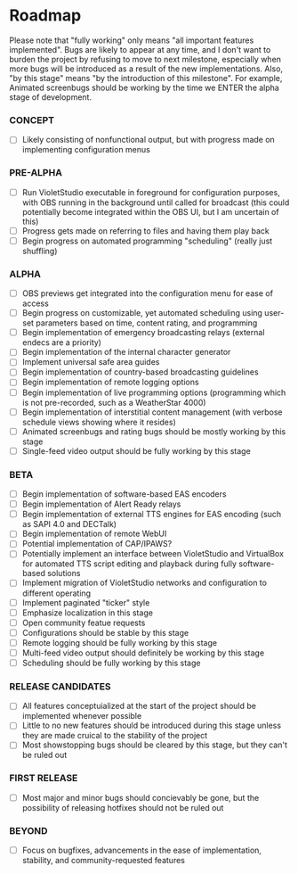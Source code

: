 # Roadmap
Please note that "fully working" only means "all important features implemented". Bugs are likely to appear at any time, and I don't want to burden the project by refusing to move to next milestone, especially when more bugs will be introduced as a result of the new implementations. Also, "by this stage" means "by the introduction of this milestone". For example, Animated screenbugs should be working by the time we ENTER the alpha stage of development.

### CONCEPT
- [ ] Likely consisting of nonfunctional output, but with progress made on implementing configuration menus

### PRE-ALPHA
- [ ] Run VioletStudio executable in foreground for configuration purposes, with OBS running in the background until called for broadcast (this could potentially become integrated within the OBS UI, but I am uncertain of this)
- [ ] Progress gets made on referring to files and having them play back
- [ ] Begin progress on automated programming "scheduling" (really just shuffling)

### ALPHA
- [ ] OBS previews get integrated into the configuration menu for ease of access
- [ ] Begin progress on customizable, yet automated scheduling using user-set parameters based on time, content rating, and programming
- [ ] Begin implementation of emergency broadcasting relays (external endecs are a priority)
- [ ] Begin implementation of the internal character generator
- [ ] Implement universal safe area guides
- [ ] Begin implementation of country-based broadcasting guidelines
- [ ] Begin implementation of remote logging options
- [ ] Begin implementation of live programming options (programming which is not pre-recorded, such as a WeatherStar 4000)
- [ ] Begin implementation of interstitial content management (with verbose schedule views showing where it resides)
- [ ] Animated screenbugs and rating bugs should be mostly working by this stage
- [ ] Single-feed video output should be fully working by this stage

### BETA
- [ ] Begin implementation of software-based EAS encoders
- [ ] Begin implementation of Alert Ready relays
- [ ] Begin implementation of external TTS engines for EAS encoding (such as SAPI 4.0 and DECTalk)
- [ ] Begin implementation of remote WebUI
- [ ] Potential implementation of CAP/IPAWS?
- [ ] Potentially implement an interface between VioletStudio and VirtualBox for automated TTS script editing and playback during fully software-based solutions
- [ ] Implement migration of VioletStudio networks and configuration to different operating
- [ ] Implement paginated "ticker" style
- [ ] Emphasize localization in this stage
- [ ] Open community featue requests
- [ ] Configurations should be stable by this stage
- [ ] Remote logging should be fully working by this stage
- [ ] Multi-feed video output should definitely be working by this stage
- [ ] Scheduling should be fully working by this stage

### RELEASE CANDIDATES
- [ ] All features conceptuialized at the start of the project should be implemented whenever possible
- [ ] Little to no new features should be introduced during this stage unless they are made cruical to the stability of the project
- [ ] Most showstopping bugs should be cleared by this stage, but they can't be ruled out

### FIRST RELEASE
- [ ] Most major and minor bugs should concievably be gone, but the possibility of releasing hotfixes should not be ruled out

### BEYOND
- [ ] Focus on bugfixes, advancements in the ease of implementation, stability, and community-requested features
